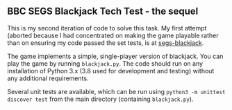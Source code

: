 ## BBC SEGS Blackjack Tech Test - the sequel

This is my second iteration of code to solve this task. My first attempt (aborted because I had concentrated on making the game playable rather than on ensuring my code passed the set tests, is at [segs-blackjack](https://github.com/mathewcsims/segs-blackjack).

The game implements a simple, single-player version of blackjack. You can play the game by running `blackjack.py`. The code should run on any installation of Python 3.x (3.8 used for development and testing) without any additional requirements.

Several unit tests are available, which can be run using `python3 -m unittest discover test` from the main directory (containing `blackjack.py`).

